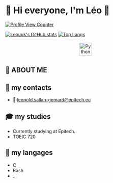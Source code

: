 # 🚀 Hi everyone, I'm Léo 🚀 #

[![Profile View Counter](https://komarev.com/ghpvc/?username=Leouuk)](https://github.com/Leouuk)

[![Leouuk's GitHub stats](https://github-readme-stats.vercel.app/api?username=Leouuk&layout=compact&count_private=true&theme=github_dark)](https://github.com/Leouuk)
[![Top Langs](https://github-readme-stats.vercel.app/api/top-langs/?username=Leouuk&layout=compact&count_private=true&theme=github_dark)](https://github.com/Leouuk)

<p align="center">
  <a href="https://www.linkedin.com/in/l%C3%A9opold-sallan-3601011a9/" target="_blank" rel="noopener noreferrer"> <img src="https://cdn-icons-png.flaticon.com/512/174/174857.png" alt="Python" height="40" style="vertical-align:top; margin:4px"></a>
</p>

## 👤 ABOUT ME

## 📝 my contacts
- 📧 leopold.sallan-gemard@epitech.eu

## 🎓 my studies
- Currently studying at Epitech.
- TOEIC 720

## 💬 my langages
- C
- Bash
- ...
